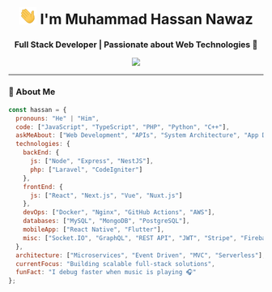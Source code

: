 <!-- PROFILE HEADER -->
<h1 align="center">
  <img src="https://raw.githubusercontent.com/ABSphreak/ABSphreak/master/gifs/Hi.gif" width="35">
  I'm Muhammad Hassan Nawaz
</h1>

<h3 align="center">Full Stack Developer | Passionate about Web Technologies 🚀</h3>

<p align="center">
  <a href="https://github.com/Hassan663">
    <img src="https://readme-typing-svg.herokuapp.com?font=Fira+Code&size=22&duration=2500&pause=1000&color=00F5FF&center=true&vCenter=true&width=600&lines=Full+Stack+Developer;Laravel+%7C+Node.js+%7C+React+%7C+Next.js;Clean+Code+%26+Modern+Architecture;Always+Learning+New+Things">
  </a>
</p>

---

### 🧠 About Me
```js
const hassan = {
  pronouns: "He" | "Him",
  code: ["JavaScript", "TypeScript", "PHP", "Python", "C++"],
  askMeAbout: ["Web Development", "APIs", "System Architecture", "App Dev"],
  technologies: {
    backEnd: {
      js: ["Node", "Express", "NestJS"],
      php: ["Laravel", "CodeIgniter"]
    },
    frontEnd: {
      js: ["React", "Next.js", "Vue", "Nuxt.js"]
    },
    devOps: ["Docker", "Nginx", "GitHub Actions", "AWS"],
    databases: ["MySQL", "MongoDB", "PostgreSQL"],
    mobileApp: ["React Native", "Flutter"],
    misc: ["Socket.IO", "GraphQL", "REST API", "JWT", "Stripe", "Firebase"]
  },
  architecture: ["Microservices", "Event Driven", "MVC", "Serverless"],
  currentFocus: "Building scalable full-stack solutions",
  funFact: "I debug faster when music is playing 🎧"
};
